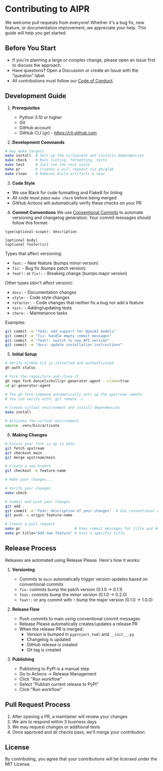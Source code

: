 # Contributing to AIPR

We welcome pull requests from everyone! Whether it's a bug fix, new feature, or documentation improvement, we appreciate your help. This guide will help you get started.

## Before You Start

- If you're planning a large or complex change, please open an issue first to discuss the approach.
- Have questions? Open a Discussion or create an Issue with the "question" label.
- All contributions must follow our [Code of Conduct](CODE_OF_CONDUCT.md).

## Development Guide

1. **Prerequisites**
   - Python 3.10 or higher
   - Git
   - GitHub account
   - GitHub CLI (`gh`) - https://cli.github.com

2. **Development Commands**
```bash
# Key make targets
make install  # Sets up the virtualenv and installs dependencies
make check    # Runs linting, formatting, tests
make test     # Just run the test suite
make pr       # Creates a pull request via gh/glab
make clean    # Removes build artifacts & venv
```

3. **Code Style**
- We use Black for code formatting and Flake8 for linting
- All code must pass `make check` before being merged
- GitHub Actions will automatically verify these checks on your PR

4. **Commit Conventions**
We use [Conventional Commits](https://www.conventionalcommits.org/) to automate versioning and changelog generation. Your commit messages should follow this format:
```
type(optional-scope): description

[optional body]
[optional footer(s)]
```

Types that affect versioning:
- `feat:` - New feature (bumps minor version)
- `fix:` - Bug fix (bumps patch version)
- `feat!:` or `fix!:` - Breaking change (bumps major version)

Other types (don't affect version):
- `docs:` - Documentation changes
- `style:` - Code style changes
- `refactor:` - Code changes that neither fix a bug nor add a feature
- `test:` - Adding/updating tests
- `chore:` - Maintenance tasks

Examples:
```bash
git commit -m "feat: add support for OpenAI models"
git commit -m "fix: handle empty commit messages"
git commit -m "feat!: switch to new API version"
git commit -m "docs: update installation instructions"
```

5. **Initial Setup**
```bash
# Verify GitHub CLI is installed and authenticated
gh auth status

# Fork the repository and clone it
gh repo fork danielscholl/pr-generator-agent --clone=true
cd pr-generator-agent

# The gh fork command automatically sets up the upstream remote
# You can verify with: git remote -v

# Create virtual environment and install dependencies
make install

# Activate the virtual environment
source .venv/bin/activate 
```

6. **Making Changes**
```bash
# Ensure your fork is up to date
git fetch upstream
git checkout main
git merge upstream/main

# Create a new branch
git checkout -b feature-name

# Make your changes...

# Verify your changes
make check

# Commit and push your changes
git add .
git commit -m "feat: description of your changes"  # Use conventional commits!
git push -u origin feature-name

# Create a pull request
make pr                         # Uses commit messages for title and description
make pr title="Add new feature" # Uses a specific title
```

## Release Process

Releases are automated using Release Please. Here's how it works:

1. **Versioning**
   - Commits to `main` automatically trigger version updates based on conventional commits
   - `fix:` commits bump the patch version (0.1.0 → 0.1.1)
   - `feat:` commits bump the minor version (0.1.0 → 0.2.0)
   - `feat!:` or any commit with `!` bump the major version (0.1.0 → 1.0.0)

2. **Release Flow**
   - Push commits to main using conventional commit messages
   - Release Please automatically creates/updates a release PR
   - When the release PR is merged:
     - Version is bumped in `pyproject.toml` and `__init__.py`
     - Changelog is updated
     - GitHub release is created
     - Git tag is created

3. **Publishing**
   - Publishing to PyPI is a manual step
   - Go to Actions → Release Management
   - Click "Run workflow"
   - Select "Publish current release to PyPI"
   - Click "Run workflow"

## Pull Request Process

1. After opening a PR, a maintainer will review your changes
2. We aim to respond within 3 business days
3. We may request changes or additional tests
4. Once approved and all checks pass, we'll merge your contribution

## License

By contributing, you agree that your contributions will be licensed under the MIT License.